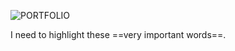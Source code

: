 ![PORTFOLIO](https://github.com/codingwithabdallah/portfolio-website/assets/162034254/08fee3ef-caef-49ef-9412-b10623c520f3)

I need to highlight these ==very important words==.
